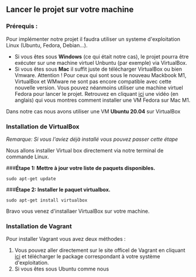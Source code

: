## Lancer le projet sur votre machine 

### Prérequis : 

Pour implémenter notre projet il faudra utiliser un systeme d'exploitation Linux (Ubuntu, Fedora, Debian...). 
- Si vous êtes sous **Windows** (ce qui était notre cas), le projet pourra être exécuter sur une machine virtuel Unbuntu (par exemple) via VirtualBox.
- Si vous êtes sous **Mac** il suffit juste de télécharger VirtualBox ou bien Vmware. Attention ! Pour ceux qui sont sous le nouveau Mackbook M1, VirtualBox et WMware ne sont pas encore compatible avec cette nouvelle version. Vous pouvez néanmoins utiliser une machine virtuel Fedora pour lancer le projet. Retrouvez en cliquant <a href="https://www.youtube.com/watch?v=WQNj6WEh6pc&ab_channel=MartinNobel">ici</a> une vidéo (en anglais) qui vous montres comment installer une VM Fedora sur Mac M1. 

Dans notre cas nous avons utiliser une VM **Ubuntu 20.04** sur VirtualBox

### Installation de VirtualBox  
*Remarque: Si vous l'aviez déjà installé vous pouvez passer cette étape*

Nous allons installer Virtual box directement via notre terminal de commande Linux.

###**Étape 1: Mettre à jour votre liste de paquets disponibles.**
```
sudo apt-get update
```
###**Étape 2: Installer le paquet virtualbox.**
```
sudo apt-get install virtualbox
```
Bravo vous venez d'installaer VirtualBox sur votre machine. 

### Installation de Vagrant
Pour installer Vagrant vous avez deux méthodes : 
1.  Vous pouvez aller directement sur le site officel de Vagrant en cliquant <a href="https://www.vagrantup.com/downloads.html">ici</a>  et télécharger le package correspondant à votre système d'exploitation.
2. Si vous êtes sous Ubuntu comme nous  

